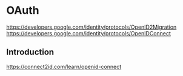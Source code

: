 
# OAuth

https://developers.google.com/identity/protocols/OpenID2Migration
https://developers.google.com/identity/protocols/OpenIDConnect

## Introduction

https://connect2id.com/learn/openid-connect